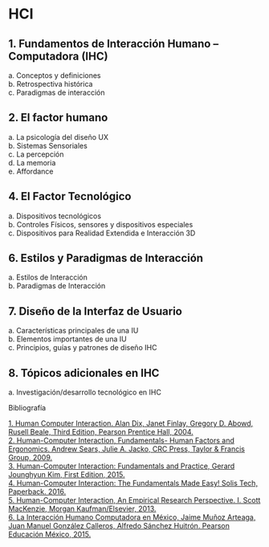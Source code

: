 # HCI

## 1. Fundamentos de Interacción Humano – Computadora (IHC) 

   a. Conceptos y definiciones <br>
   b. Retrospectiva histórica <br>
   c. Paradigmas de interacción <br>

## 2. El factor humano
   
   a. La psicología del diseño UX <br>
   b. Sistemas Sensoriales <br>
   c. La percepción <br>
   d. La memoria <br>
   e. Affordance <br>

## 4. El Factor Tecnológico
   
   a. Dispositivos tecnológicos <br>
   b. Controles Físicos, sensores y dispositivos especiales <br>
   c. Dispositivos para Realidad Extendida e Interacción 3D <br>

## 6. Estilos y Paradigmas de Interacción

   a. Estilos de Interacción <br>
   b. Paradigmas de Interacción <br>

## 7. Diseño de la Interfaz de Usuario 

   a. Características principales de una IU <br>
   b. Elementos importantes de una IU <br>
   c. Principios, guías y patrones de diseño IHC <br>

## 8. Tópicos adicionales en IHC 

   a. Investigación/desarrollo tecnológico en IHC <br>

Bibliografía

[1. Human Computer Interaction. Alan Dix, Janet Finlay, Gregory D. Abowd, Rusell Beale, Third
Edition, Pearson Prentice Hall, 2004.](https://paragnachaliya.in/wp-content/uploads/2017/08/HCI_Alan_Dix.pdf) <br>
[2. Human-Computer Interaction, Fundamentals- Human Factors and Ergonomics. Andrew Sears,
Julie A. Jacko, CRC Press, Taylor & Francis Group, 2009.](https://books.google.com.mx/books?id=b3rg6wmjc5QC&printsec=frontcover&hl=es&source=gbs_ge_summary_r&cad=0#v=onepage&q&f=false) <br> 
[3. Human-Computer Interaction: Fundamentals and Practice, Gerard Jounghyun Kim, First Edition, 2015.](https://www.academia.edu/38973879/Human_Computer_Interaction_Fundamentals_and_Practice)  <br>
[4. Human-Computer Interaction: The Fundamentals Made Easy! Solis Tech, Paperback. 2016.](https://www.amazon.com/Human-Computer-Interaction-Fundamentals-Made-Easy/dp/1523701226) <br>
[5. Human-Computer Interaction, An Empirical Research Perspective. I. Scott MacKenzie, Morgan
Kaufman/Elsevier, 2013.](https://www.amazon.com/Human-Computer-Interaction-Empirical-Research-Perspective/dp/0124058655) <br>
[6. La Interacción Humano Computadora en México, Jaime Muñoz Arteaga, Juan Manuel González
Calleros, Alfredo Sánchez Huitrón. Pearson Educación México, 2015.](https://isbn.cloud/9786073237239/la-interaccion-humano-computadora-en-mexico/) <br>
